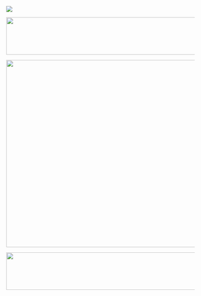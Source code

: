 ![](https://komarev.com/ghpvc/?username=sillybillykoijoi)
<p align="center">
  <img src="https://github.com/user-attachments/assets/d22c855f-8f08-492a-aa55-9b58ebeed468" width="750" height="100">
    </p>
    
  <p align="center">
  <img src="https://github.com/user-attachments/assets/51b4a41c-3d96-4091-8904-c174295b9e65" width="800" height="500">
</p>

<p align="center">

  <img src="https://github.com/user-attachments/assets/d22c855f-8f08-492a-aa55-9b58ebeed468" width="750" height="100">
    </p>
